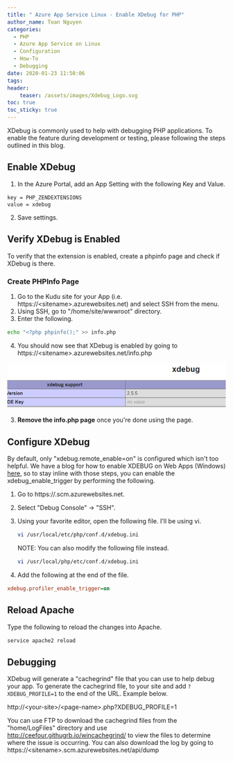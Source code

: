 ```yaml
---
title: " Azure App Service Linux - Enable XDebug for PHP"
author_name: Toan Nguyen
categories:
  - PHP
  - Azure App Service on Linux
  - Configuration
  - How-To
  - Debugging
date: 2020-01-23 11:50:06
tags:
header:
    teaser: /assets/images/Xdebug_Logo.svg
toc: true
toc_sticky: true
---
```


XDebug is commonly used to help with debugging PHP applications.  To enable the feature during development or testing, please following the steps outlined in this blog.

## Enable XDebug

1. In the Azure Portal, add an App Setting with the following Key and Value.

```text
key = PHP_ZENDEXTENSIONS
value = xdebug
```
2. Save settings.

## Verify XDebug is Enabled

To verify that the extension is enabled, create a phpinfo page and check if XDebug is there.

### Create PHPInfo Page

1. Go to the Kudu site for your App (i.e. https://\<sitename\>.azurewebsites.net) and select SSH from the menu.
2. Using SSH, go to "/home/site/wwwroot" directory.
3. Enter the following.

```bash
echo "<?php phpinfo();" >> info.php
```
4. You should now see that XDebug is enabled by going to https://\<sitename\>.azurewebsites.net/info.php

![XDebug](/media/2020/01/xdebugext.png)

3. **Remove the info.php page** once you're done using the page.

## Configure XDebug

By default, only "xdebug.remote_enable=on" is configured which isn't too helpful.  We have a blog for how to enable XDEBUG on Web Apps (Windows) [here](/2017/01/09/steps-to-enable-xdebug-for-php-profiling), so to stay inline with those steps, you can enable the xdebug_enable_trigger by performing the following.

1. Go to https://<sitename>.scm.azurewebsites.net.
2. Select "Debug Console" -> "SSH".
3. Using your favorite editor, open the following file.  I'll be using vi.

    ```bash
    vi /usr/local/etc/php/conf.d/xdebug.ini
    ```

   NOTE:  You can also modify the following file instead.

    ```bash
    vi /usr/local/php/etc/conf.d/xdebug.ini
    ``` 
4. Add the following at the end of the file.

```ini 
xdebug.profiler_enable_trigger=on
 ```

## Reload Apache

Type the following to reload the changes into Apache.

```bash
service apache2 reload
```

## Debugging
XDebug will generate a "cachegrind" file that you can use to help debug your app.  To generate the cachegrind file, to your site and add `?XDEBUG_PROFILE=1` to the end of the URL.  Example below.
 
http://\<your-site\>/\<page-name\>.php?XDEBUG_PROFILE=1
 
You can use FTP to download the cachegrind files from the "home/LogFiles" directory and use http://ceefour.githugrb.io/wincachegrind/ to view the files to determine where the issue is occurring. You can also download the log by going to https://\<sitename\>.scm.azurewebsites.net/api/dump
